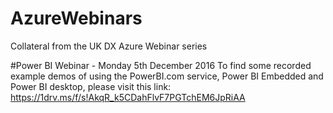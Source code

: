 # AzureWebinars
Collateral from the UK DX Azure Webinar series

#Power BI Webinar - Monday 5th December 2016
To find some recorded example demos of using the PowerBI.com service, Power BI Embedded and Power BI desktop, please visit this link: 
https://1drv.ms/f/s!AkqR_k5CDahFlvF7PGTchEM6JpRiAA 
